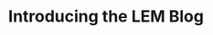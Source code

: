 ---
layout: post
title: "Introducing the LEM Blog"
image: /assets/blog/introducing-blog.png
permalink: /blog/introducing-blog
main-text: | 
  Welcome to the LEM blog page!
  
  Updates about what is happening with LEM will be posted here!
  Things like new features, changes to existing features, improvements to the game, etc.. will be found here!
  
  Stay tuned for updates! And before you go, i'd like to mention that the Experimental Server does exist!
  The Experimental Server is used for testing new features that just arent fully stable for being available on all servers yet.
  As of writing this, the New Dimension Loader and ModTools/Modloader are available there!
  Go check it out! The ip for it is **test.leb.derpbox.xyz**
markdown: true
---